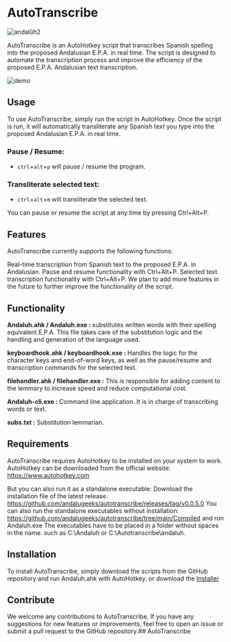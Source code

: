 # AutoTranscribe

![andalûh2](https://user-images.githubusercontent.com/34275535/231167984-65f9cf1d-6532-4079-aadd-563e2d1f3fe0.png)

AutoTranscribe is an AutoHotkey script that transcribes Spanish spelling into the proposed Andalusian E.P.A. in real time. The script is designed to automate the transcription process and improve the efficiency of the proposed E.P.A. Andalusian text transcription.

![demo](https://user-images.githubusercontent.com/34275535/231208922-76c18dce-8f64-405c-b2a8-a715ed683dfa.gif)


## Usage
To use AutoTranscribe, simply run the script in AutoHotkey. Once the script is run, it will automatically transliterate any Spanish text you type into the proposed Andalusian E.P.A. in real time.

### Pause / Resume:
- `ctrl`+`alt`+`p` will pause / resume the program.
### Transliterate selected text: 
- `ctrl`+`alt`+`m` will transliterate the selected text.

You can pause or resume the script at any time by pressing Ctrl+Alt+P.

## Features
AutoTranscribe currently supports the following functions:

Real-time transcription from Spanish text to the proposed E.P.A. in Andalusian.
Pause and resume functionality with Ctrl+Alt+P.
Selected text transcription functionality with Ctrl+Alt+P.
We plan to add more features in the future to further improve the functionality of the script.

## Functionality
**Andaluh.ahk / Andaluh.exe :** substitutes written words with their spelling equivalent E.P.A.
This file takes care of the substitution logic and the handling and generation of the language used.

**keyboardhook.ahk / keyboardhook.exe :** Handles the logic for the character keys and end-of-word keys, as well as the pause/resume and transcription commands for the selected text.

**filehandler.ahk / filehandler.exe :** This is responsible for adding content to the lemmary to increase speed and reduce computational cost.

**Andaluh-cli.exe :** Command line application. It is in charge of transcribing words or text.

**subs.txt :** Substitution lemmarian.


## Requirements
AutoTranscribe requires AutoHotkey to be installed on your system to work. AutoHotkey can be downloaded from the official website: https://www.autohotkey.com

But you can also run it as a standalone executable:
Download the installation file of the latest release. https://github.com/andalugeeks/autotranscribe/releases/tag/v0.0.5.0
You can also run the standalone executables without installation:
https://github.com/andalugeeks/autotranscribe/tree/main/Compiled and run Andaluh.exe
The executables have to be placed in a folder without spaces in the name. such as C:\Andaluh or C:\Autotranscribe\andaluh.


## Installation
To install AutoTranscribe, simply download the scripts from the GitHub repository and run Andaluh.ahk with AutoHotkey. or download the [Installer](https://github.com/andalugeeks/autotranscribe/releases/tag/v0.0.5.0)

## Contribute
We welcome any contributions to AutoTranscribe. If you have any suggestions for new features or improvements, feel free to open an issue or submit a pull request to the GitHub repository.## AutoTranscribe


